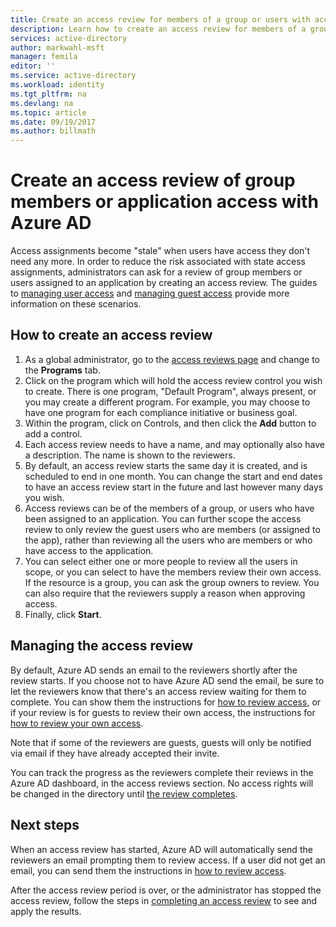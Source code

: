 ```yaml
---
title: Create an access review for members of a group or users with access to an application with Azure AD| Microsoft Docs
description: Learn how to create an access review for members of a group or users with access to an application. 
services: active-directory
author: markwahl-msft
manager: femila
editor: ''
ms.service: active-directory
ms.workload: identity
ms.tgt_pltfrm: na
ms.devlang: na
ms.topic: article
ms.date: 09/19/2017
ms.author: billmath
---
```


# Create an access review of group members or application access with Azure AD

Access assignments become "stale" when users have access they don't need any more.  In order to reduce the risk associated with state access assignments, administrators can ask for a review of group members or users assigned to an application by creating an access review. The guides to 
[managing user access](active-directory-azure-ad-controls-manage-user-access-with-access-reviews.md) and [managing guest access](active-directory-azure-ad-controls-manage-guest-access-with-access-reviews.md) provide more information on these scenarios.  

## How to create an access review


1. As a global administrator, go to the [access reviews page](https://portal.azure.com/#blade/Microsoft_AAD_ERM/DashboardBlade/) and change to the **Programs** tab.
2. Click on the program which will hold the access review control you wish to create.  There is one program, "Default Program", always present, or you may create a different program.  For example, you may choose to have one program for each compliance initiative or business goal.
3. Within the program, click on Controls, and then click the **Add** button to add a control.
4. Each access review needs to have a name, and may optionally also have a description.  The name is shown to the reviewers.  
5. By default, an access review starts the same day it is created, and is scheduled to end in one month.  You can change the start and end dates to have an access review start in the future and last however many days you wish.
6. Access reviews can be of the members of a group, or users who have been assigned to an application.  You can further scope the access review to only review the guest users who are members (or assigned to the app), rather than reviewing all the users who are members or who have access to the application.
7. You can select either one or more people to review all the users in scope, or you can select to have the members review their own access.  If the resource is a group, you can ask the group owners to review.  You can also require that the reviewers supply a reason when approving access.
8. Finally, click **Start**.


## Managing the access review

By default, Azure AD sends an email to the reviewers shortly after the review starts.  If you choose not to have Azure AD send the email, be sure to let  the reviewers know that there's an access review waiting for them to complete.  You can show them the instructions for [how to review access](active-directory-azure-ad-controls-perform-access-review.md), or if your review is for guests to review their own access, the instructions for [how to review your own access](active-directory-azure-ad-controls-perform-access-review.md).

Note that if some of the reviewers are guests, guests will only be notified via email if they have already accepted their invite.


You can track the progress as the reviewers complete their reviews in the Azure AD  dashboard, in the access reviews section. No access rights will be changed in the directory until [the review completes](active-directory-azure-ad-controls-complete-access-review.md).

## Next steps

When an access review has started, Azure AD will automatically send the reviewers an email prompting them to review access. If a user did not get an email, you can send them the instructions
in [how to review access](active-directory-azure-ad-controls-perform-access-review.md).  

After the access review period is over, or the administrator has stopped the access review, follow the steps in [completing an access review](active-directory-azure-ad-controls-complete-access-review.md) to see and apply the results.


